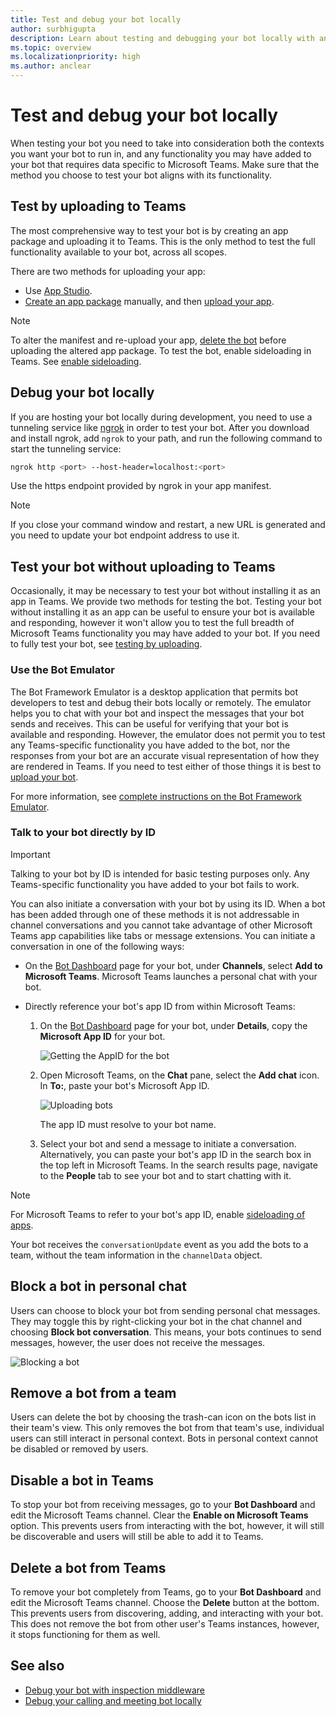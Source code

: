```yaml
---
title: Test and debug your bot locally
author: surbhigupta
description: Learn about testing and debugging your bot locally with an IDE within Teams environment via sideloading, outside Teams using Bot emulator, and by talking directly to your bot.
ms.topic: overview
ms.localizationpriority: high
ms.author: anclear
---
```


# Test and debug your bot locally

When testing your bot you need to take into consideration both the contexts you want your bot to run in, and any functionality you may have added to your bot that requires data specific to Microsoft Teams. Make sure that the method you choose to test your bot aligns with its functionality.

## Test by uploading to Teams

The most comprehensive way to test your bot is by creating an app package and uploading it to Teams. This is the only method to test the full functionality available to your bot, across all scopes.

There are two methods for uploading your app:

* Use [App Studio](~/concepts/build-and-test/app-studio-overview.md).
* [Create an app package](~/concepts/build-and-test/apps-package.md) manually, and then [upload your app](~/concepts/deploy-and-publish/apps-upload.md).

> [!NOTE]
> To alter the manifest and re-upload your app, [delete the bot](#delete-a-bot-from-teams) before uploading the altered app package.
> To test the bot, enable sideloading in Teams. See [enable sideloading](/microsoftteams/platform/concepts/build-and-test/prepare-your-o365-tenant#enable-custom-teams-apps-and-turn-on-custom-app-uploading).

## Debug your bot locally

If you are hosting your bot locally during development, you need to use a tunneling service like [ngrok](https://ngrok.com/) in order to test your bot. After you download and install ngrok, add `ngrok` to your path, and run the following command to start the tunneling service:

```bash
ngrok http <port> --host-header=localhost:<port>
```

Use the https endpoint provided by ngrok in your app manifest.

> [!NOTE]
> If you close your command window and restart, a new URL is generated and you need to update your bot endpoint address to use it.

## Test your bot without uploading to Teams

Occasionally, it may be necessary to test your bot without installing it as an app in Teams. We provide two methods for testing the bot. Testing your bot without installing it as an app can be useful to ensure your bot is available and responding, however it won't allow you to test the full breadth of Microsoft Teams functionality you may have added to your bot. If you need to fully test your bot, see [testing by uploading](#test-by-uploading-to-teams).

### Use the Bot Emulator

The Bot Framework Emulator is a desktop application that permits bot developers to test and debug their bots locally or remotely. The emulator helps you to chat with your bot and inspect the messages that your bot sends and receives. This can be useful for verifying that your bot is available and responding. However, the emulator does not permit you to test any Teams-specific functionality you have added to the bot, nor the responses from your bot are an accurate visual representation of how they are rendered in Teams. If you need to test either of those things it is best to [upload your bot](#test-by-uploading-to-teams).

For more information, see [complete instructions on the Bot Framework Emulator](/azure/bot-service/bot-service-debug-emulator?view=azure-bot-service-4.0&preserve-view=true).

### Talk to your bot directly by ID

> [!Important]
> Talking to your bot by ID is intended for basic testing purposes only. Any Teams-specific functionality you have added to your bot fails to work.

You can also initiate a conversation with your bot by using its ID. When a bot has been added through one of these methods it is not addressable in channel conversations and you cannot take advantage of other Microsoft Teams app capabilities like tabs or message extensions. You can initiate a conversation in one of the following ways:

* On the [Bot Dashboard](https://dev.botframework.com/bots) page for your bot, under **Channels**, select **Add to Microsoft Teams**. Microsoft Teams launches a personal chat with your bot.

* Directly reference your bot's app ID from within Microsoft Teams:
   1. On the [Bot Dashboard](https://dev.botframework.com/bots) page for your bot, under **Details**, copy the **Microsoft App ID** for your bot.
  
      ![Getting the AppID for the bot](~/assets/images/bots_appid_botframework.png)
  
   2. Open Microsoft Teams, on the **Chat** pane, select the **Add chat** icon. In **To:**, paste your bot's Microsoft App ID.
  
      ![Uploading bots](~/assets/images/bots_uploading.png)

      The app ID must resolve to your bot name.

   3. Select your bot and send a message to initiate a conversation.
      Alternatively, you can paste your bot's app ID in the search box in the top left in Microsoft Teams. In the search results page, navigate to the **People** tab to see your bot and to start chatting with it.

> [!Note]
> For Microsoft Teams to refer to your bot's app ID, enable [sideloading of apps](/microsoftteams/platform/concepts/build-and-test/prepare-your-o365-tenant#enable-custom-teams-apps-and-turn-on-custom-app-uploading).

Your bot receives the `conversationUpdate` event as you add the bots to a team, without the team information in the `channelData` object.

## Block a bot in personal chat

Users can choose to block your bot from sending personal chat messages. They may toggle this by right-clicking your bot in the chat channel and choosing **Block bot conversation**. This means, your bots continues to send messages, however, the user does not receive the messages.

![Blocking a bot](~/assets/images/bots/botdisable.png)

## Remove a bot from a team

Users can delete the bot by choosing the trash-can icon on the bots list in their team's view. This only removes the bot from that team's use, individual users can still interact in personal context. Bots in personal context cannot be disabled or removed by users.

## Disable a bot in Teams

To stop your bot from receiving messages, go to your **Bot Dashboard** and edit the Microsoft Teams channel. Clear the **Enable on Microsoft Teams** option. This prevents users from interacting with the bot, however, it will still be discoverable and users will still be able to add it to Teams.

## Delete a bot from Teams

To remove your bot completely from Teams, go to your **Bot Dashboard** and edit the Microsoft Teams channel. Choose the **Delete** button at the bottom. This prevents users from discovering, adding, and interacting with your bot. This does not remove the bot from other user's Teams instances, however, it stops functioning for them as well.

## See also

* [Debug your bot with inspection middleware](/azure/bot-service/bot-service-debug-inspection-middleware)
* [Debug your calling and meeting bot locally](~/bots/calls-and-meetings/debugging-local-testing-calling-meeting-bots.md)
